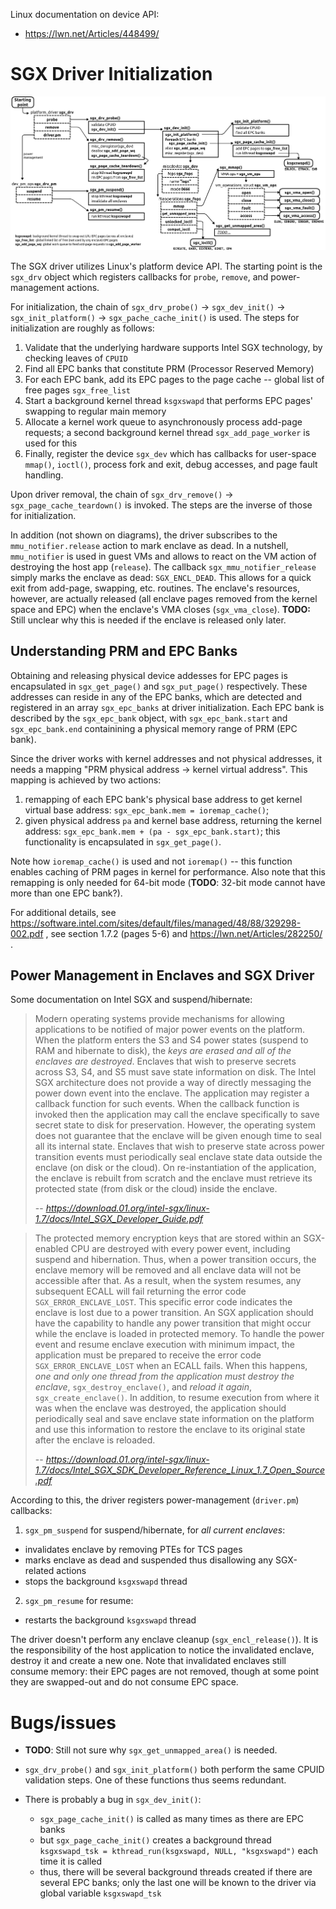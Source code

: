 
Linux documentation on device API:

* https://lwn.net/Articles/448499/

# SGX Driver Initialization

![sgx-driver-init](figs/sgx-driver-init.png "SGX Driver Initialization")

The SGX driver utilizes Linux's platform device API. The starting point is the `sgx_drv` object which registers callbacks for `probe`, `remove`, and power-management actions.

For initialization, the chain of `sgx_drv_probe()` -> `sgx_dev_init()` -> `sgx_init_platform()` -> `sgx_pache_cache_init()` is used.
The steps for initialization are roughly as follows:
1. Validate that the underlying hardware supports Intel SGX technology, by checking leaves of `CPUID`
2. Find all EPC banks that constitute PRM (Processor Reserved Memory)
3. For each EPC bank, add its EPC pages to the page cache -- global list of free pages `sgx_free_list`
4. Start a background kernel thread `ksgxswapd` that performs EPC pages' swapping to regular main memory
5. Allocate a kernel work queue to asynchronously process add-page requests; a second background kernel thread `sgx_add_page_worker` is used for this
6. Finally, register the device `sgx_dev` which has callbacks for user-space `mmap()`, `ioctl()`, process fork and exit, debug accesses, and page fault handling.

Upon driver removal, the chain of `sgx_drv_remove()` -> `sgx_page_cache_teardown()` is invoked.
The steps are the inverse of those for initialization.

In addition (not shown on diagrams), the driver subscribes to the `mmu_notifier.release` action to mark enclave as dead.
In a nutshell, `mmu_notifier` is used in guest VMs and allows to react on the VM action of destroying the host app (`release`).
The callback `sgx_mmu_notifier_release` simply marks the enclave as dead: `SGX_ENCL_DEAD`.
This allows for a quick exit from add-page, swapping, etc. routines.
The enclave's resources, however, are actually released (all enclave pages removed from the kernel space and EPC) when the enclave's VMA closes (`sgx_vma_close`).
**TODO:** Still unclear why this is needed if the enclave is released only later.


## Understanding PRM and EPC Banks

Obtaining and releasing physical device addesses for EPC pages is encapsulated in `sgx_get_page()` and `sgx_put_page()` respectively.
These addresses can reside in any of the EPC banks, which are detected and registered in an array `sgx_epc_banks` at driver initialization.
Each EPC bank is described by the `sgx_epc_bank` object, with `sgx_epc_bank.start` and `sgx_epc_bank.end` containining a physical memory range of PRM (EPC bank).

Since the driver works with kernel addresses and not physical addresses, it needs a mapping "PRM physical address -> kernel virtual address".
This mapping is achieved by two actions:
1. remapping of each EPC bank's physical base address to get kernel virtual base address: `sgx_epc_bank.mem = ioremap_cache()`;
2. given physical address `pa` and kernel base address, returning the kernel address: `sgx_epc_bank.mem + (pa - sgx_epc_bank.start)`; this functionality is encapsulated in `sgx_get_page()`.

Note how `ioremap_cache()` is used and not `ioremap()` -- this function enables caching of PRM pages in kernel for performance.
Also note that this remapping is only needed for 64-bit mode (**TODO**: 32-bit mode cannot have more than one EPC bank?).

For additional details, see https://software.intel.com/sites/default/files/managed/48/88/329298-002.pdf , see section 1.7.2 (pages 5-6) and https://lwn.net/Articles/282250/ .

## Power Management in Enclaves and SGX Driver

Some documentation on Intel SGX and suspend/hibernate:

> Modern operating systems provide mechanisms for allowing applications to be notified of major power events on the platform. When the platform enters the S3 and S4 power states (suspend to RAM and hibernate to disk), the *keys are erased and all of the enclaves are destroyed*. Enclaves that wish to preserve secrets across S3, S4, and S5 must save state information on disk.
> The Intel SGX architecture does not provide a way of directly messaging the power down event into the enclave. The application may register a callback function for such events. When the callback function is invoked then the application may call the enclave specifically to save secret state to disk for preservation. However, the operating system does not guarantee that the enclave will be given enough time to seal all its internal state. Enclaves that wish to preserve state across power transition events must periodically seal enclave state data outside the enclave (on disk or the cloud). On re-instantiation of the application, the enclave is rebuilt
from scratch and the enclave must retrieve its protected state (from disk or the cloud) inside the enclave.
> 
> -- <cite> https://download.01.org/intel-sgx/linux-1.7/docs/Intel_SGX_Developer_Guide.pdf </cite>

> The protected memory encryption keys that are stored within an SGX-enabled CPU are destroyed with every power event, including suspend and hibernation.
> Thus, when a power transition occurs, the enclave memory will be removed and all enclave data will not be accessible after that. As a result, when the system
resumes, any subsequent ECALL will fail returning the error code `SGX_ERROR_ENCLAVE_LOST`. This specific error code indicates the enclave is lost due to a power transition.
> An SGX application should have the capability to handle any power transition that might occur while the enclave is loaded in protected memory. To handle the power event and resume enclave execution with minimum impact, the application must be prepared to receive the error code `SGX_ERROR_ENCLAVE_LOST` when an ECALL fails. When this happens, *one and only one thread from the application must destroy the enclave*, `sgx_destroy_enclave()`, and *reload it again*, `sgx_create_enclave()`. In addition, to resume execution from where it was when the enclave was destroyed, the application should periodically seal and save enclave state information on the
platform and use this information to restore the enclave to its original state after the enclave is reloaded.
> 
> -- <cite> https://download.01.org/intel-sgx/linux-1.7/docs/Intel_SGX_SDK_Developer_Reference_Linux_1.7_Open_Source.pdf </cite>

According to this, the driver registers power-management (`driver.pm`) callbacks:
1. `sgx_pm_suspend` for suspend/hibernate, for *all current enclaves*:
  - invalidates enclave by removing PTEs for TCS pages
  - marks enclave as dead and suspended thus disallowing any SGX-related actions
  - stops the background `ksgxswapd` thread
2. `sgx_pm_resume` for resume:
  - restarts the background `ksgxswapd` thread

The driver doesn't perform any enclave cleanup (`sgx_encl_release()`).
It is the responsibility of the host application to notice the invalidated enclave, destroy it and create a new one.
Note that invalidated enclaves still consume memory: their EPC pages are not removed, though at some point they are swapped-out and do not consume EPC space.


# Bugs/issues

* **TODO**: Still not sure why `sgx_get_unmapped_area()` is needed.

* `sgx_drv_probe()` and `sgx_init_platform()` both perform the same CPUID validation steps. One of these functions thus seems redundant.

* There is probably a bug in `sgx_dev_init()`:
  - `sgx_page_cache_init()` is called as many times as there are EPC banks
  - but `sgx_page_cache_init()` creates a background thread `ksgxswapd_tsk = kthread_run(ksgxswapd, NULL, "ksgxswapd")` each time it is called
  - thus, there will be several background threads created if there are several EPC banks; only the last one will be known to the driver via global variable `ksgxswapd_tsk`
